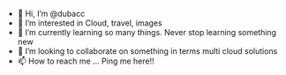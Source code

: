 - 👋 Hi, I’m @dubacc
- 👀 I’m interested in Cloud, travel, images
- 🌱 I’m currently learning so many things. Never stop learning something new
- 💞️ I’m looking to collaborate on something in terms multi cloud solutions
- 📫 How to reach me ... Ping me here!!

<!---
dubacc/dubacc is a ✨ special ✨ repository because its `README.md` (this file) appears on your GitHub profile.
You can click the Preview link to take a look at your changes.
--->
